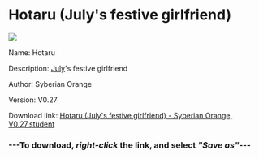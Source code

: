 # Hotaru (July's festive girlfriend)

<img src = "https://raw.githubusercontent.com/Arbiter1223/Koukou-Gurashi-Custom-Students/master/Students/Files/Hotaru%20(July's%20festive%20girlfriend).png">

Name: Hotaru

Description: <a href="July%20(A%20festive%20American%20girl).md">July</a>'s festive girlfriend

Author: Syberian Orange

Version: V0.27

Download link: <a href="https://raw.githubusercontent.com/Arbiter1223/Koukou-Gurashi-Custom-Students/master/Students/Files/Hotaru%20(July's%20festive%20girlfriend)%20-%20Syberian%20Orange%2C%20V0.27.student">Hotaru (July's festive girlfriend) - Syberian Orange, V0.27.student</a>

### ---**To download, _right-click_ the link, and select _"Save as"_**---

